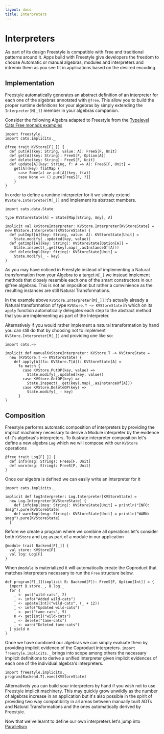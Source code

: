 ```yaml
---
layout: docs
title: Interpreters
---
```


# Interpreters

As part of its design Freestyle is compatible with Free and traditional patterns around it. Apps build with Freestyle give developers the freedom
to choose Automatic or manual algebras, modules and interpreters and intremix them as you see fit in applications based on the desired encoding.

## Implementation

Freestyle automatically generates an abstract definition of an interpreter for each one of the
algebras annotated with `@free`.
This allow you to build the proper runtime definitions for your algebras by simply extending the `Interpreter[M[_]]`
member in your algebras companion.

Consider the following Algebra adapted to Freestyle from the [Typelevel Cats Free monads examples]()

```tut:silent
import freestyle._
import cats.implicits._

@free trait KVStore[F[_]] {
  def put[A](key: String, value: A): FreeS[F, Unit]
  def get[A](key: String): FreeS[F, Option[A]]
  def delete(key: String): FreeS[F, Unit]
  def update[A](key: String, f: A => A): FreeS[F, Unit] = 
    get[A](key) flatMap {
      case Some(a) => put[A](key, f(a))
      case None => ().pure[FreeS[F, ?]]
    }
}
```

In order to define a runtime interpreter for it we simply extend `KVStore.Interpreter[M[_]]` and implement its
abstract members.

```tut:silent
import cats.data.State

type KVStoreState[A] = State[Map[String, Any], A]

implicit val kvStoreInterpreter: KVStore.Interpreter[KVStoreState] = new KVStore.Interpreter[KVStoreState] {
  def putImpl[A](key: String, value: A): KVStoreState[Unit] =
    State.modify(_.updated(key, value))
  def getImpl[A](key: String): KVStoreState[Option[A]] =
    State.inspect(_.get(key).map(_.asInstanceOf[A]))
  def deleteImpl(key: String): KVStoreState[Unit] =
    State.modify(_ - key)
}
```

As you may have noticed in Freestyle instead of implementing a Natural transformation from your Algebra to a target `M[_]` we
instead implement methods that closely resemble each one of the smart constructors in our @free algebras.
This is not an imposition but rather a comvinience as the resulting instances are still Natural Transformations.

In the example above `KVStore.Interpreter[M[_]]` it's actually already a Natural transformation of type `KVStore.T ~> KVStoreState` in which on its
`apply` function automatically delegates each step to the abstract method that you are implementing as part of the Interpreter.

Alternatively if you would rather implement a natural transformation by hand you can still do that by choosing not to implement
`KVStore.Interpreter[M[_]]` and providing one like so:

```tut:silent
import cats.~>

implicit def manualKvStoreInterpreter: KVStore.T ~> KVStoreState = 
  new (KVStore.T ~> KVStoreState) {
    def apply[A](fa: KVStore.T[A]): KVStoreState[A] =
      fa match {
        case KVStore.PutOP(key, value) =>
          State.modify(_.updated(key, value))
        case KVStore.GetOP(key) =>
          State.inspect(_.get(key).map(_.asInstanceOf[A]))
        case KVStore.DeleteOP(key) =>
          State.modify(_ - key)
      }
}
```

## Composition

Freestyle performs automatic composition of interpreters by providing the implicit machinery necessary to derive a Module interpreter
by the evidence of it's algebras's interpreters.
To ilustrate interpreter composition let's define a new algebra `Log` which we will compose with our `KVStore` operations

```tut:silent
@free trait Log[F[_]] {
  def info(msg: String): FreeS[F, Unit]
  def warn(msg: String): FreeS[F, Unit]
}
```

Once our algebra is defined we can easily write an interpreter for it

```tut:silent
import cats.implicits._

implicit def logInterpreter: Log.Interpreter[KVStoreState] = 
  new Log.Interpreter[KVStoreState] {
    def infoImpl(msg: String): KVStoreState[Unit] = println("INFO: $msg").pure[KVStoreState]
    def warnImpl(msg: String): KVStoreState[Unit] = println("WARN: $msg").pure[KVStoreState]
  }
```

Before we create a program where we combine all operations let's consider both `KVStore` and `Log` as part
of a module in our application

```tut:silent
@module trait Backend[F[_]] {
  val store: KVStore[F]
  val log: Log[F]
}
```

When `@module` is materialized it will automatically create the Coproduct that matches interpreters necessary to run the `Free` structure
below.

```tut:silent
def program[F[_]](implicit B: Backend[F]): FreeS[F, Option[Int]] = {
  import B.store._, B.log._
  for {
    _ <- put("wild-cats", 2)
    _ <- info("Added wild-cats")
    _ <- update[Int]("wild-cats", (_ + 12))
    _ <- info("Updated wild-cats")
    _ <- put("tame-cats", 5)
    n <- get[Int]("wild-cats")
    _ <- delete("tame-cats")
    _ <- warn("Deleted tame-cats")
  } yield n
}
```

Once we have combined our algebras we can simply evaluate them by providing implicit evidence of the Coproduct interpreters.
`import freestyle.implicits._` brings into scope among others the necessary implicit definitions to derive a unified interpreter given
implicit evidences of each one of the individual algebra's interpreters.

```tut:silent
import freestyle.implicits._
program[Backend.T].exec[KVStoreState]
```

Alternatively you can build your interpreters by hand if you wish not to use Freestyle implicit machinery.
This may quickly grow unwildly as the number of algebras increase in an application but it's also possible in the spirit of providing two way compatibility
in all areas between manually built ADTs and Natural Transformations and the ones automatically derived by Freestyle.

Now that we've learnt to define our own interpreters let's jump into [Parallelism](parallelism.html) 
